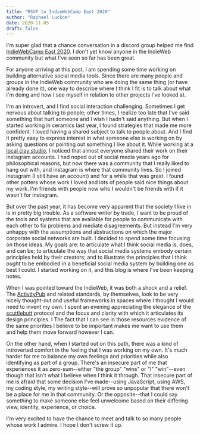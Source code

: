```yaml
---
title: "RSVP to IndieWebCamp East 2020"
author: "Raphael Luckom"
date: 2020-11-05
draft: false
---
```


<div class="h-entry" style="display: none;">
  <span class="p-author h-card">
    <a class="u-url" href="HTTP://raphaelluckom.com/">
      <span class="p-name">Raphael Luckom</span>
    </a>
  </span>:
  RSVP <span class="p-rsvp">yes</span> 
  to <a href="https://2020.indieweb.org/east" class="u-in-reply-to">INDIEWEBCAMP 2020</a>
</div>

I'm super glad that a chance conversation in a discord group helped me 
find [IndieWebCamp East 2020](https://ti.to/indiewebcamp/iwc-east-2020). 
I don't yet know anyone in the IndieWeb community but what I've seen so far
has been great.

For anyone arriving at this post, I am spending some time working on building
alternative social media tools. Since there are many people and groups in the
IndieWeb community who are doing the same thing (or have already done it),
one way to describe where I think I fit is to talk about what I'm doing and how 
I see myself in relation to other projects I've looked at.

I'm an introvert, and I find social interaction challenging. Sometimes I
get nervous about talking to people; other times, I realize too late that I've
said something that hurt someone and I wish I hadn't said anything. But when I started
working in ceramics last year, I found strategies that made me more confident. I loved
having a shared subject to talk to people about. And I find it pretty easy to
express interest in what someone else is working on by asking questions or pointing
out something I like about it. While working at a [local clay studio](http://www.claydreaming.com/), I noticed that
almost everyone shared their work on their instagram accounts. I had noped out of
social media years ago for philosophical reasons, but now there was a community
that I really liked to hang out with, and instagram is where that community lives.
So I joined instagram (I still have an account) and for a while that was great.
I found other potters whose work I loved and lots of people said nice things
about my work. I'm friends with people now who I wouldn't be friends with if it wasn't
for instagram.

But over the past year, it has become very apparent that the society I live in is in pretty
big trouble. As a software writer by trade, I want to be proud of the tools and systems that
are available for people to communicate with each other to fix problems and mediate disagreements. But instead
I'm very unhappy with the assumptions and abstractions on which the major corporate
social networks are built. I decided to spend some time focusing on those ideas. My
goals are: to articulate what I think social media is, does, and can be; to articulate
the way that social media systems embody certain principles held by their creators; 
and to illustrate the principles that I think _ought_ to be embodied in a beneficial
social media system by building one as best I could. I started working on it, and this blog
is where I've been keeping notes.

When I was pointed toward the IndieWeb, it was both a shock and a relief. The [ActivityPub](https://www.w3.org/TR/2018/REC-activitypub-20180123/)
and related standards, by themselves, look to be very nicely thought-out and useful
frameworks in spaces where I thought I would need to invent my own. I spent an evening
appreciating the elegance of the [scuttlebutt](https://ssbc.github.io/scuttlebutt-protocol-guide/) 
protocol and the focus and clarity with which it articulates its design principles. I The fact that I
can see in those resources evidence of the same priorities I believe to be important
makes me want to use them and help them move forward however I can. 

On the other hand, when I started out on this path, there was a kind of introverted
comfort in the feeling that I was working on my own. It's much harder for me to
balance my own feelings and priorities while also identifying as part of a group. 
There's an insecure part of me that experiences it as zero-sum--either
"the group" "wins" or "I" "win"--even though that isn't what I believe when I think it through.
That insecure part of me is afraid that some decision I've made--using JavaScript,
using AWS, my coding style, my writing style--will prove so unpopular that there won't
be a place for me in that community. Or the opposite--that I could say something to make someone
else feel unwelcome based on their differing view, identity, experience, or choice.

I'm very excited to have the chance to meet and talk to so many people whose
work I admire. I hope I don't screw it up.
